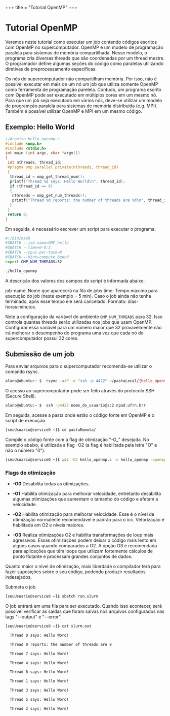+++
title = "Tutorial OpenMP"
+++
# Tutorial OpenMP

Veremos neste tutorial como executar um job contendo códigos escritos com OpenMP no supercomputador. OpenMP é um modelo de programação paralela para sistemas de memória compartilhada. Nesse modelo, o programa cria diversas threads que são coordenadas por um thread mestre. O programador define algumas seções do código como paralelas utilizando diretivas de preprocessamento específicas.

Os nós do supercomputador não compartilham memória. Por isso, não é possível executar em mais de um nó um job que utiliza somente OpenMP como ferramenta de programação parelela. Contudo, um programa escrito com OpenMP pode ser executado em múltiplos cores em um mesmo nó. Para que um job seja executado em vários nós, deve-se utilizar um modelo de programçáo paralela para sistemas de memória distribuída (e.g. MPI). Também é possível utilizar OpenMP e MPI em um mesmo código.

## Exemplo: Hello World

```c
//Arquivo hello_openmp.c 
#include <omp.h> 
#include <stdio.h>
int main (int argc, char *argv[]) 
{ 
 int nthreads, thread_id; 
 #pragma omp parallel private(nthreads, thread_id) 
 { 
  thread_id = omp_get_thread_num();
  printf("Thread %d says: Hello World\n", thread_id); 
  if (thread_id == 0)
  { 
   nthreads = omp_get_num_threads();
   printf("Thread %d reports: the number of threads are %d\n", thread_id, nthreads); 
  } 
 } 
 return 0; 
}
```

Em seguida, é necessário escrever um script para executar o programa.

```bash
#!/bin/bash 
#SBATCH --job-name=OMP_hello 
#SBATCH --time=0-0:5
#SBATCH --cpus-per-task=8
#SBATCH --hint=compute_bound
export OMP_NUM_THREADS=32

./hello_openmp
```

A descrição dos valores dos campos do script é informada abaixo:

job-name: Nome que aparecerá na fila de jobs
time: Tempo máximo para execução do job (neste exemplo = 5 min). Caso o job ainda não tenha terminado, após esse tempo ele será cancelado. Formato: dias-horas:minutos.

Note a configuração da variável de ambiente `OMP_NUM_THREADS` para 32. Isso controla quantas threads serão utilizadas nos jobs que usam OpenMP. Configurar essa variável para um número maior que 32 provavelmente não irá melhorar o desempenho do programa uma vez que cada nó do supercomputador possui 32 cores.

## Submissão de um job

Para enviar arquivos para o supercomputador recomenda-se utilizar o comando rsync.

```bash
aluno@ubuntu:~ $  rsync -azP -e "ssh -p 4422" ~/pastaLocal/{hello_openmp.c,run.slurm} seuUsuario@sc2.npad.ufrn.brr:~/pastaRemota
```

O acesso ao supercomputador pode ser feito através do protocolo SSH (Secure Shell).

```bash
aluno@ubuntu:~ $  ssh -p4422 nome_do_usuario@sc2.npad.ufrn.brr
```

Em seguida, acesse a pasta onde estão o código fonte em OpenMP e o script de execução.

```bash
[seuUsuario@service0 ~]$ cd pastaRemota/
```

Compile o código fonte com a flag de otimização "-O_" desejada. No exemplo abaixo, é utilizada a flag -O2 (a flag é habilitada pela letra "O" e não o número "0").

```bash
[seuUsuario@service0 ~]$ icc -O2 hello_openmp.c -o hello_openmp -openmp
```

### Flags de otimização

- **-O0** Desabilita todas as otimizações.

- **-O1** Habilita otimização para melhorar velocidade, entretanto desabilita  algumas otimizações que aumentam o tamanho do código e afetam a velocidade.

- **-O2** Habilita otimização para melhorar velocidade. Esse é o nível de otimização normalente recomendável e padrão para o icc. Vetorização é habilitada em O2 e níveis maiores.
- **-O3** Realiza otimizações O2 e habilita transformações de loop mais agressivos. Essas otimizações podem deixar o código mais lento em alguns casos quando comparados a O2. A opção O3 é recomendada para aplicações que têm loops que utilizam fortemente cálculos de ponto flutante e processam grandes conjuntos de dados.

Quanto maior o nível de otimização, mais liberdade o compilador terá para fazer suposições sobre o seu código, podendo produzir resultados indesejados.

Submeta o job.

```bash
[seuUsuario@service0 ~]$ sbatch run.slurm
```

O job entrará em uma fila para ser executado. Quando isso acontecer, será possível verificar as saídas que foram salvas nos arquivos configurados nas tags "--output" e "--error".

```bash
[seuUsuario@service0 ~]$ cat slurm.out

  Thread 0 says: Hello Word!

  Thread 0 reports: the number of threads are 8

  Thread 7 says: Hello Word!

  Thread 4 says: Hello Word!

  Thread 6 says: Hello Word!

  Thread 1 says: Hello Word!

  Thread 3 says: Hello Word!

  Thread 5 says: Hello Word!

  Thread 2 says: Hello Word!
```
